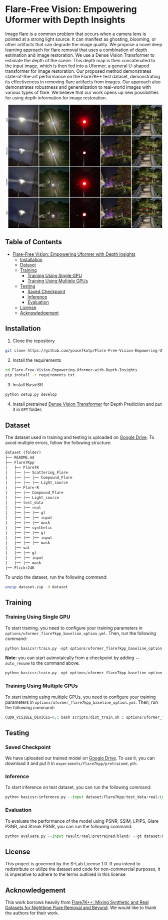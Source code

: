 # Flare-Free Vision: Empowering Uformer with Depth Insights
Image flare is a common problem that occurs when a camera lens is pointed at a strong light source. It can manifest as ghosting, blooming, or other artifacts that can degrade the image quality. We propose a novel deep learning approach for flare removal that uses a combination of depth estimation and image restoration. We use a Dense Vision Transformer to estimate the depth of the scene. This depth map is then concatenated to the input image, which is then fed into a Uformer, a general U-shaped transformer for image restoration. Our proposed method demonstrates state-of-the-art performance on the Flare7K++ test dataset, demonstrating its effectiveness in removing flare artifacts from images. Our approach also demonstrates robustness and generalization to real-world images with various types of flare. We believe that our work opens up new possibilities for using depth information for image restoration.

<p align="center">
  <img src="assets/comparison.jpg" alt="Comparison Example" width="500"/>
</p>

## Table of Contents
- [Flare-Free Vision: Empowering Uformer with Depth Insights](#flare-free-vision-empowering-uformer-with-depth-insights)
  - [Installation](#installation)
  - [Dataset](#dataset)
  - [Training](#training)
    - [Training Using Single GPU](#training-using-single-gpu)
    - [Training Using Multiple GPUs](#training-using-multiple-gpus)
  - [Testing](#testing)
    - [Saved Checkpoint](#saved-checkpoint)
    - [Inference](#inference)
    - [Evaluation](#evaluation)
  - [License](#license)
  - [Acknowledgement](#acknowledgement)
## Installation
1. Clone the repository
```bash
git clone https://github.com/yousefkotp/Flare-Free-Vision-Empowering-Uformer-with-Depth-Insights.git
```

2. Install the requirements
```bash
cd Flare-Free-Vision-Empowering-Uformer-with-Depth-Insights
pip install -r requirements.txt
```

3. Install BasicSR
```bash
python setup.py develop
```

4. Install pretrained [Dense Vision Transformer](https://drive.google.com/file/d/1dgcJEYYw1F8qirXhZxgNK8dWWz_8gZBD/view) for Depth Prediction and put it in `DPT` folder.


## Dataset

The dataset used in training and testing is uploaded on [Google Drive](https://drive.google.com/file/d/1rQ2ZG3HHoBOogYw_qnH3SgLlNlsQtPST/view?usp=sharing). To avoid multiple errors, follow the following structure:

```
dataset (folder)
├── README.md
├── Flare7Kpp
│   ├── Flare7K
|   |── |── Scattering_Flare
|   |── |── |── Compound_Flare
|   |── |── |── Light_source
|   |── Flare-R
|   |── |── Compound_Flare
|   |── |── Light_source
|   |── test_data
|   |── |── real
|   |── |── |── gt
|   |── |── |── input
|   |── |── |── mask
|   |── |── synthetic
|   |── |── |── gt
|   |── |── |── input
|   |── |── |── mask
|   |── val
|   |── |── gt
|   |── |── input
|   |── |── mask
|── Flickr24K
```

To unzip the dataset, run the following command:

```bash
unzip dataset.zip -d dataset
```

## Training

### Training Using Single GPU
To start training, you need to configure your training parameters in `options/uformer_flare7kpp_baseline_option.yml`. Then, run the following command:

```python
python basicsr/train.py -opt options/uformer_flare7kpp_baseline_option.yml
```

**Note:** you can start autmotaically from a checkpoint by adding `--auto_resume` to the command above.
```python
python basicsr/train.py -opt options/uformer_flare7kpp_baseline_option.yml --auto_resume
```

### Training Using Multiple GPUs
To start training using multiple GPUs, you need to configure your training parameters in `options/uformer_flare7kpp_baseline_option.yml`. Then, run the following command:

```python
CUDA_VISIBLE_DEVICES=0,1 bash scripts/dist_train.sh 2 options/uformer_flare7kpp_baseline_option.yml
```

## Testing

### Saved Checkpoint
We have uploaded our trained model on [Google Drive](https://drive.google.com/file/d/1rQ2ZG3HHoBOogYw_qnH3SgLlNlsQtPST/view?usp=sharing). To use it, you can download it and put it in `experiments/flare7kpp/pretrained.pth`.

### Inference
To start inference on test dataset, you can run the following command:

```python
python basicsr/inference.py --input dataset/Flare7Kpp/test_data/real/input/ --output result/real/pretrained/ --model_path experiments/flare7kpp/pretrained.pth --flare7kpp
```

### Evaluation
To evaluate the performance of the model using PSNR, SSIM, LPIPS, Glare PSNR, and Streak PSNR, you can run the following command:

```python
python evaluate.py --input result/real/pretrained/blend/ --gt dataset/Flare7Kpp/test_data/real/gt/ --mask dataset/Flare7Kpp/test_data/real/mask/
```

## License
This project is governed by the S-Lab License 1.0. If you intend to redistribute or utilize the dataset and code for non-commercial purposes, it is imperative to adhere to the terms outlined in this license

## Acknowledgement
This work borrows heavily from [Flare7K++: Mixing Synthetic and Real Datasets for Nighttime Flare Removal and Beyond](https://github.com/ykdai/Flare7K). We would like to thank the authors for their work.

